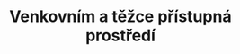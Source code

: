 ---
title: Venkovním a těžce přístupná prostředí
slug: venkovni-prostredi
description: Díky provozu na baterie, speciálním IoT sítím a odolnosti vůči klimatickým podmínkám, nacházejí naše IoT zařízení uplatnění v mnoha projektech ve venkovním prostředí. Snadno se instalují, provozují a integrují s dalšími systémy. Jsou dostupné již od 250 Kč měsíčně a díky tomu přinášejí okamžitou návratnost investice. 
meta_title: IoT řešení sledování věcí a strojů | IoT Tracking
meta_description: 
image_preview: /case-studies/defra_grid-home.png
weight: 10
---